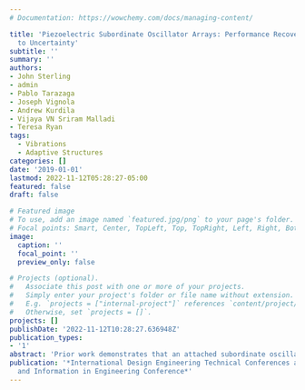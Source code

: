 ```yaml
---
# Documentation: https://wowchemy.com/docs/managing-content/

title: 'Piezoelectric Subordinate Oscillator Arrays: Performance Recovery and Robustness
  to Uncertainty'
subtitle: ''
summary: ''
authors:
- John Sterling
- admin
- Pablo Tarazaga
- Joseph Vignola
- Andrew Kurdila
- Vijaya VN Sriram Malladi
- Teresa Ryan
tags: 
  - Vibrations
  - Adaptive Structures
categories: []
date: '2019-01-01'
lastmod: 2022-11-12T05:28:27-05:00
featured: false
draft: false

# Featured image
# To use, add an image named `featured.jpg/png` to your page's folder.
# Focal points: Smart, Center, TopLeft, Top, TopRight, Left, Right, BottomLeft, Bottom, BottomRight.
image:
  caption: ''
  focal_point: ''
  preview_only: false

# Projects (optional).
#   Associate this post with one or more of your projects.
#   Simply enter your project's folder or file name without extension.
#   E.g. `projects = ["internal-project"]` references `content/project/deep-learning/index.md`.
#   Otherwise, set `projects = []`.
projects: []
publishDate: '2022-11-12T10:28:27.636948Z'
publication_types:
- '1'
abstract: 'Prior work demonstrates that an attached subordinate oscillator array (SOA) can attenuate vibration of a host structure. The distribution of masses and stiffnesses of the attached oscillators can craft a flat frequency response over a desired band. This response modification can be a significant improvement over classical dynamic vibration absorbers (DVA) that attenuate response at one target frequency while increasing the frequency response amplitude at nearby side frequencies. Performance of the SOA can be highly sensitive to the uncertainty or disorder in the mechanical properties of the system. This paper shows that use of piezolectric SOAs (PSOAs) has the potential to address and ameliorate such sensitivity to off-design situations. It is important to note that the design strategy is simple and effective: it can be carried out without optimization techniques by choosing simple or well-known distributions of electromechanical properties.'
publication: '*International Design Engineering Technical Conferences and Computers
  and Information in Engineering Conference*'
---
```

